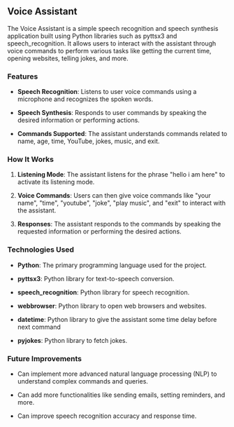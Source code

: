 ## Voice Assistant

The Voice Assistant is a simple speech recognition and speech synthesis application built using Python libraries such as pyttsx3 and speech_recognition. It allows users to interact with the assistant through voice commands to perform various tasks like getting the current time, opening websites, telling jokes, and more.

### Features  

- **Speech Recognition**: Listens to user voice commands using a microphone and recognizes the spoken words.
  
- **Speech Synthesis**: Responds to user commands by speaking the desired information or performing actions.
  
- **Commands Supported**: The assistant understands commands related to name, age, time, YouTube, jokes, music, and exit.

### How It Works

1. **Listening Mode**: The assistant listens for the phrase "hello i am here" to activate its listening mode.
  
2. **Voice Commands**: Users can then give voice commands like "your name", "time", "youtube", "joke", "play music", and "exit" to interact with the assistant.
  
3. **Responses**: The assistant responds to the commands by speaking the requested information or performing the desired actions.

### Technologies Used

- **Python**: The primary programming language used for the project.
  
- **pyttsx3**: Python library for text-to-speech conversion.
  
- **speech_recognition**: Python library for speech recognition.
  
- **webbrowser**: Python library to open web browsers and websites.
  
- **datetime**: Python library to give the assistant some time delay before next command
  
- **pyjokes**: Python library to fetch jokes.

### Future Improvements

- Can implement more advanced natural language processing (NLP) to understand complex commands and queries.

- Can add more functionalities like sending emails, setting reminders, and more.

- Can improve speech recognition accuracy and response time.
